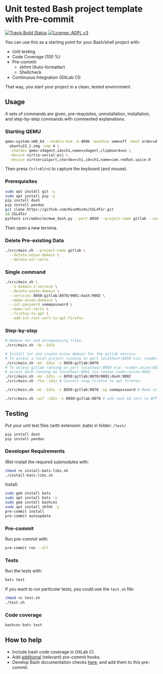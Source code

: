 # Unit tested Bash project template with Pre-commit

[![Travis Build Status](https://img.shields.io/travis/a-t-0/shell_unit_testing_template.svg)](https://travis-ci.org/a-t-0/shell_unit_testing_template)
[![License: AGPL v3](https://img.shields.io/badge/License-AGPL_v3-blue.svg)](https://www.gnu.org/licenses/agpl-3.0)

You can use this as a starting point for your Bash/shell project with:

- Unit testing
- Code Coverage (100 %)
- Pre-commit:
  - shfmt (Auto-formatter)
  - Shellcheck
- Continuous Integration (GitLab CI)

That way, you start your project in a clean, tested environment.

## Usage

4 sets of commands are given, pre-requisites, uninstallation, installation, and
step-by-step commands with commented explanations.

### Starting QEMU

```sh
qemu-system-x86_64 --enable-kvm -m 4096 -machine smm=off -boot order=d \
  ubuntu22_1.img -smp 4 \
  -chardev qemu-vdagent,id=ch1,name=vdagent,clipboard=on \
  -device virtio-serial-pci \
  -device virtserialport,chardev=ch1,id=ch1,name=com.redhat.spice.0
```

Then press `Ctrl+Alt+G` to capture the keyboard (and mouse).

### Prerequisites

```sh
sudo apt install git -y
sudo apt install pip -y
pip install dash
pip install pandas
git clone https://github.com/HiveMinds/SSL4Tor.git
cd SSL4Tor
python3 src/website/mwe_dash.py --port 8050 --project-name gitlab --use-https
```

Then open a new termina.

### Delete Pre-existing Data

```bash
./src/main.sh --project-name gitlab \
  --delete-onion-domain \
  --delete-ssl-certs
```

### Single command

```bash
./src/main.sh \
  --1-domain-1-service \
  --delete-onion-domain \
  --services 8050:gitlab:8070/9001:dash:9002 \
  --make-onion-domains \
  --ssl-password somepassword \
  --make-ssl-certs \
  --firefox-to-apt \
  --add-ssl-root-cert-to-apt-firefox
```

### Step-by-step

```bash
# Remove tor and accompanying files.
./src/main.sh -do -1d1s

# Install tor and create onion domain for the gitlab service
# To access a local project running on port localhost:8050 via: <code>.onion:8070
./src/main.sh -mo -1d1s -s 8050:gitlab:8070
# To access gitlab running on port localhost:8050 via: <code>.onion:8070 AND
# access dash running on localhost:9001 via <onion_code>.onion:9002
./src/main.sh -mo -1d1s -s 8050:gitlab:8070/9001:dash:9002
./src/main.sh -fta -1d1s # Convert snap Firefox to apt firefox.

./src/main.sh -ms -1d1s -s 8050:gitlab:8070 -sp somepassword # Make ssl cert

./src/main.sh -asf -1d1s -s 8050:gitlab:8070 # add root CA cert to APT firefox.

```

## Testing

Put your unit test files (with extension .bats) in folder: `/test/`

```bash
pip install dash
pip install pandas
```

### Developer Requirements

(Re)-install the required submodules with:

```sh
chmod +x install-bats-libs.sh
./install-bats-libs.sh
```

Install:

```sh
sudo gem install bats
sudo apt install bats -y
sudo gem install bashcov
sudo apt install shfmt -y
pre-commit install
pre-commit autoupdate
```

### Pre-commit

Run pre-commit with:

```sh
pre-commit run --all
```

### Tests

Run the tests with:

```sh
bats test
```

If you want to run particular tests, you could use the `test.sh` file:

```sh
chmod +x test.sh
./test.sh
```

### Code coverage

```sh
bashcov bats test
```

## How to help

- Include bash code coverage in GitLab CI.
- Add [additional](https://pre-commit.com/hooks.html) (relevant) pre-commit hooks.
- Develop Bash documentation checks
  [here](https://github.com/TruCol/checkstyle-for-bash), and add them to this
  pre-commit.
